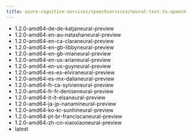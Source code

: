 ```yaml
---
title: azure-cognitive-services/speechservices/neural-text-to-speech
---
```

- 1.2.0-amd64-de-de-katjaneural-preview
- 1.2.0-amd64-en-au-natashaneural-preview
- 1.2.0-amd64-en-ca-claraneural-preview
- 1.2.0-amd64-en-gb-libbyneural-preview
- 1.2.0-amd64-en-gb-mianeural-preview
- 1.2.0-amd64-en-us-arianeural-preview
- 1.2.0-amd64-en-us-guyneural-preview
- 1.2.0-amd64-es-es-elviraneural-preview
- 1.2.0-amd64-es-mx-dalianeural-preview
- 1.2.0-amd64-fr-ca-sylvieneural-preview
- 1.2.0-amd64-fr-fr-deniseneural-preview
- 1.2.0-amd64-it-it-elsaneural-preview
- 1.2.0-amd64-ja-jp-nanamineural-preview
- 1.2.0-amd64-ko-kr-sunhineural-preview
- 1.2.0-amd64-pt-br-franciscaneural-preview
- 1.2.0-amd64-zh-cn-xiaoxiaoneural-preview
- latest
